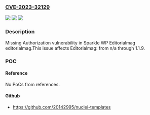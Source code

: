 ### [CVE-2023-32129](https://cve.mitre.org/cgi-bin/cvename.cgi?name=CVE-2023-32129)
![](https://img.shields.io/static/v1?label=Product&message=Editorialmag&color=blue)
![](https://img.shields.io/static/v1?label=Version&message=n%2Fa%3C%3D%201.1.9%20&color=brighgreen)
![](https://img.shields.io/static/v1?label=Vulnerability&message=CWE-862%20Missing%20Authorization&color=brighgreen)

### Description

Missing Authorization vulnerability in Sparkle WP Editorialmag editorialmag.This issue affects Editorialmag: from n/a through 1.1.9.

### POC

#### Reference
No PoCs from references.

#### Github
- https://github.com/20142995/nuclei-templates

